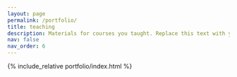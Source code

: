 ```yaml
---
layout: page
permalink: /portfolio/
title: teaching
description: Materials for courses you taught. Replace this text with your description.
nav: false
nav_order: 6
---
```


{% include_relative portfolio/index.html %}
